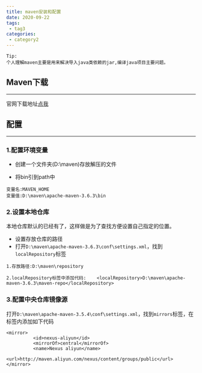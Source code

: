 ```yaml
---
title: maven安装和配置
date: 2020-09-22
tags:
 - tag3
categories: 
 - category2
---
```


```
Tip:
个人理解maven主要是用来解决导入java类依赖的jar,编译java项目主要问题。
```

## Maven下载
---

官网下载地址[点我](https://maven.apache.org/)

## 配置
---
### 1.配置环境变量
+ 创建一个文件夹(D:\maven)存放解压的文件

+ 将bin引到path中
```
变量名:MAVEN_HOME
变量值:D:\maven\apache-maven-3.6.3\bin
```

### 2.设置本地仓库
本地仓库默认的已经有了，这样做是为了查找方便设置自己指定的位置。

+ 设置存放仓库的路径
+ 打开`D:\maven\apache-maven-3.6.3\conf\settings.xml`，找到`localRepository`标签


```
1.存放路径:D:\maven\repository

2.localRepository标签中添加代码:    <localRepository>D:\maven\apache-maven-3.6.3\maven-repo</localRepository>
```
### 3.配置中央仓库镜像源
打开`D:\maven\apache-maven-3.5.4\conf\settings.xml`，找到`mirrors`标签，在标签内添加如下代码
```
<mirror>
          <id>nexus-aliyun</id>
          <mirrorOf>central</mirrorOf>
          <name>Nexus aliyun</name>
          <url>http://maven.aliyun.com/nexus/content/groups/public</url> 
</mirror>
```

